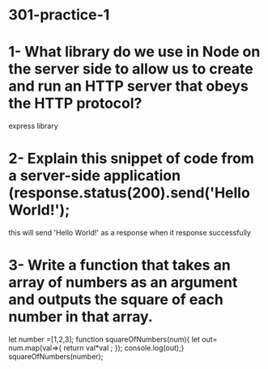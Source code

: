 # 301-practice-1
# 1- What library do we use in Node on the server side to allow us to create and run an HTTP server that obeys the HTTP protocol?
express library
# 2- Explain this snippet of code from a server-side application (response.status(200).send('Hello World!');
this will send  'Hello World!' as a response when it response successfully
# 3- Write a function that takes an array of numbers as an argument and outputs the square of each number in that array.
let number =[1,2,3];
function squareOfNumbers(num){
  let out= num.map(val=>{
  return val*val ;
});
console.log(out);}
squareOfNumbers(number);